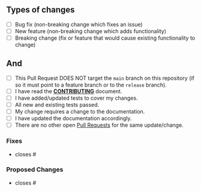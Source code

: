 ## Types of changes
<!--- What types of changes does your code introduce? Put an `x` in all the boxes that apply: -->
- [ ] Bug fix (non-breaking change which fixes an issue)
- [ ] New feature (non-breaking change which adds functionality)
- [ ] Breaking change (fix or feature that would cause existing functionality to change)

## And
- [ ] This Pull Request DOES NOT target the `main` branch on this repository (if so it must point to
a feature branch or to the `release` branch).
- [ ] I have read the [**CONTRIBUTING**](https://github.com/lealceldeiro/org.wcdevs.blog.cdk/blob/main/CONTRIBUTING.md)
document.
- [ ] I have added/updated tests to cover my changes.
- [ ] All new and existing tests passed.
- [ ] My change requires a change to the documentation.
- [ ] I have updated the documentation accordingly.
- [ ] There are no other open [Pull Requests](https://github.com/lealceldeiro/org.wcdevs.blog.cdk/pulls)
for the same update/change.

### Fixes

  - closes #<issue-numbers>

### Proposed Changes

  - closes #<issue-numbers>
